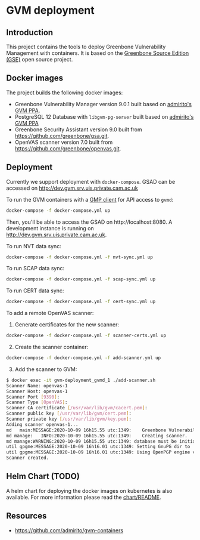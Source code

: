 # GVM deployment

## Introduction
This project contains the tools to deploy Greenbone Vulnerability
Management with containers. It is based on the [Greenbone Source Edition (GSE)](https://community.greenbone.net/c/gse) open source project.

## Docker images
The project builds the following docker images:
- Greenbone Vulnerability Manager version 9.0.1 built based on [admirito's GVM PPA](https://launchpad.net/~mrazavi/+archive/ubuntu/gvm).
- PostgreSQL 12 Database with `libgvm-pg-server` built based on [admirito's GVM PPA](https://launchpad.net/~mrazavi/+archive/ubuntu/gvm)
- Greenbone Security Assistant version 9.0 built from https://github.com/greenbone/gsa.git. 
- OpenVAS scanner version 7.0 built from https://github.com/greenbone/openvas.git.

## Deployment
Currently we support deployment with `docker-compose`. GSAD can be accessed on http://dev.gvm.srv.uis.private.cam.ac.uk

To run the GVM containers with a [GMP client](https://gitlab.developers.cam.ac.uk/wh330/gmp-client) for API access to `gvmd`:
```bash
docker-compose -f docker-compose.yml up
```
Then, you'll be able to access the GSAD on http://localhost:8080. A development instance is running on http://dev.gvm.srv.uis.private.cam.ac.uk.

To run NVT data sync:
```bash
docker-compose -f docker-compose.yml -f nvt-sync.yml up 
```

To run SCAP data sync:
```bash
docker-compose -f docker-compose.yml -f scap-sync.yml up 
```

To run CERT data sync:
```bash
docker-compose -f docker-compose.yml -f cert-sync.yml up 
```

To add a remote OpenVAS scanner:
1. Generate certificates for the new scanner:
```bash
docker-compose -f docker-compose.yml -f scanner-certs.yml up 
```
2. Create the scanner container:
```bash
docker-compose -f docker-compose.yml -f add-scanner.yml up 
```
3. Add the scanner to GVM:
```bash
$ docker exec -it gvm-deployment_gvmd_1 ./add-scanner.sh
Scanner Name: openvas-1
Scanner Host: openvas-1
Scanner Port [9390]:
Scanner Type [OpenVAS]:
Scanner CA certificate [/usr/var/lib/gvm/cacert.pem]:
Scanner public key [/usr/var/lib/gvm/cert.pem]:
Scanner private key [/usr/var/lib/gvm/key.pem]:
Adding scanner openvas-1...
md   main:MESSAGE:2020-10-09 16h15.55 utc:1349:    Greenbone Vulnerability Manager version 9.0.1 (DB revision 221)
md manage:   INFO:2020-10-09 16h15.55 utc:1349:    Creating scanner.
md manage:WARNING:2020-10-09 16h15.55 utc:1349: database must be initialised from scanner
util gpgme:MESSAGE:2020-10-09 16h16.01 utc:1349: Setting GnuPG dir to '/var/lib/gvm/gvmd/gnupg'
util gpgme:MESSAGE:2020-10-09 16h16.01 utc:1349: Using OpenPGP engine version '2.2.19'
Scanner created.
```

## Helm Chart (TODO)
A helm chart for deploying the docker images on kubernetes is also available. For more information please read the [chart/README](./chart/README.md).

## Resources
- https://github.com/admirito/gvm-containers
